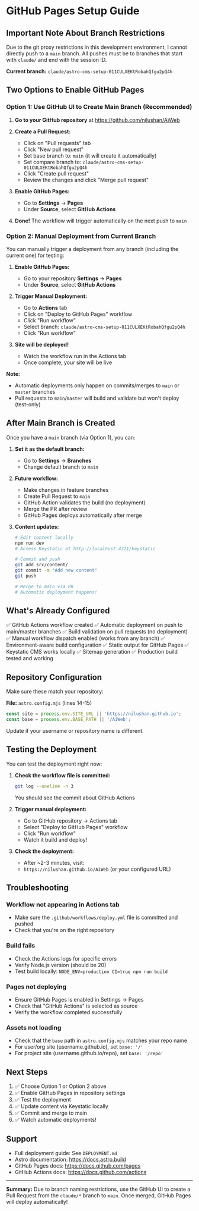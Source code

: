 # GitHub Pages Setup Guide

## Important Note About Branch Restrictions

Due to the git proxy restrictions in this development environment, I cannot directly push to a `main` branch. All pushes must be to branches that start with `claude/` and end with the session ID.

**Current branch:** `claude/astro-cms-setup-011CULXEKtRobahQfgu2pQ4h`

## Two Options to Enable GitHub Pages

### Option 1: Use GitHub UI to Create Main Branch (Recommended)

1. **Go to your GitHub repository** at https://github.com/nilushan/AiWeb

2. **Create a Pull Request:**
   - Click on "Pull requests" tab
   - Click "New pull request"
   - Set base branch to: `main` (it will create it automatically)
   - Set compare branch to: `claude/astro-cms-setup-011CULXEKtRobahQfgu2pQ4h`
   - Click "Create pull request"
   - Review the changes and click "Merge pull request"

3. **Enable GitHub Pages:**
   - Go to **Settings** → **Pages**
   - Under **Source**, select **GitHub Actions**

4. **Done!** The workflow will trigger automatically on the next push to `main`

### Option 2: Manual Deployment from Current Branch

You can manually trigger a deployment from any branch (including the current one) for testing:

1. **Enable GitHub Pages:**
   - Go to your repository **Settings** → **Pages**
   - Under **Source**, select **GitHub Actions**

2. **Trigger Manual Deployment:**
   - Go to **Actions** tab
   - Click on "Deploy to GitHub Pages" workflow
   - Click "Run workflow"
   - Select branch: `claude/astro-cms-setup-011CULXEKtRobahQfgu2pQ4h`
   - Click "Run workflow"

3. **Site will be deployed!**
   - Watch the workflow run in the Actions tab
   - Once complete, your site will be live

**Note:**
- Automatic deployments only happen on commits/merges to `main` or `master` branches
- Pull requests to `main`/`master` will build and validate but won't deploy (test-only)

## After Main Branch is Created

Once you have a `main` branch (via Option 1), you can:

1. **Set it as the default branch:**
   - Go to **Settings** → **Branches**
   - Change default branch to `main`

2. **Future workflow:**
   - Make changes in feature branches
   - Create Pull Request to `main`
   - GitHub Action validates the build (no deployment)
   - Merge the PR after review
   - GitHub Pages deploys automatically after merge

3. **Content updates:**
   ```bash
   # Edit content locally
   npm run dev
   # Access Keystatic at http://localhost:4321/keystatic

   # Commit and push
   git add src/content/
   git commit -m "Add new content"
   git push

   # Merge to main via PR
   # Automatic deployment happens!
   ```

## What's Already Configured

✅ GitHub Actions workflow created
✅ Automatic deployment on push to main/master branches
✅ Build validation on pull requests (no deployment)
✅ Manual workflow dispatch enabled (works from any branch)
✅ Environment-aware build configuration
✅ Static output for GitHub Pages
✅ Keystatic CMS works locally
✅ Sitemap generation
✅ Production build tested and working

## Repository Configuration

Make sure these match your repository:

**File:** `astro.config.mjs` (lines 14-15)
```javascript
const site = process.env.SITE_URL || 'https://nilushan.github.io';
const base = process.env.BASE_PATH || '/AiWeb';
```

Update if your username or repository name is different.

## Testing the Deployment

You can test the deployment right now:

1. **Check the workflow file is committed:**
   ```bash
   git log --oneline -n 3
   ```
   You should see the commit about GitHub Actions

2. **Trigger manual deployment:**
   - Go to GitHub repository → Actions tab
   - Select "Deploy to GitHub Pages" workflow
   - Click "Run workflow"
   - Watch it build and deploy!

3. **Check the deployment:**
   - After ~2-3 minutes, visit:
   - `https://nilushan.github.io/AiWeb` (or your configured URL)

## Troubleshooting

### Workflow not appearing in Actions tab
- Make sure the `.github/workflows/deploy.yml` file is committed and pushed
- Check that you're on the right repository

### Build fails
- Check the Actions logs for specific errors
- Verify Node.js version (should be 20)
- Test build locally: `NODE_ENV=production CI=true npm run build`

### Pages not deploying
- Ensure GitHub Pages is enabled in Settings → Pages
- Check that "GitHub Actions" is selected as source
- Verify the workflow completed successfully

### Assets not loading
- Check that the `base` path in `astro.config.mjs` matches your repo name
- For user/org site (username.github.io), set `base: '/'`
- For project site (username.github.io/repo), set `base: '/repo'`

## Next Steps

1. ✅ Choose Option 1 or Option 2 above
2. ✅ Enable GitHub Pages in repository settings
3. ✅ Test the deployment
4. ✅ Update content via Keystatic locally
5. ✅ Commit and merge to main
6. ✅ Watch automatic deployments!

## Support

- Full deployment guide: See `DEPLOYMENT.md`
- Astro documentation: https://docs.astro.build
- GitHub Pages docs: https://docs.github.com/pages
- GitHub Actions docs: https://docs.github.com/actions

---

**Summary:** Due to branch naming restrictions, use the GitHub UI to create a Pull Request from the `claude/*` branch to `main`. Once merged, GitHub Pages will deploy automatically!

